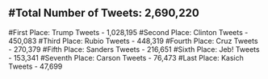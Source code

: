 #Total Number of Tweets: 2,690,220 
---
#First Place: Trump Tweets - 1,028,195
#Second Place: Clinton Tweets - 450,083
#Third Place: Rubio Tweets - 448,319
#Fourth Place: Cruz Tweets - 270,379
#Fifth Place: Sanders Tweets - 216,651
#Sixth Place: Jeb! Tweets - 153,341
#Seventh Place: Carson Tweets - 76,473
#Last Place: Kasich Tweets - 47,699

